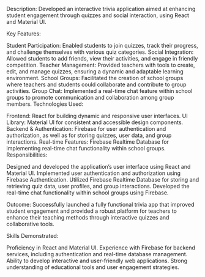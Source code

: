 Description:
Developed an interactive trivia application aimed at enhancing student engagement through quizzes and social interaction, using React and Material UI.

Key Features:

Student Participation: Enabled students to join quizzes, track their progress, and challenge themselves with various quiz categories.
Social Integration: Allowed students to add friends, view their activities, and engage in friendly competition.
Teacher Management: Provided teachers with tools to create, edit, and manage quizzes, ensuring a dynamic and adaptable learning environment.
School Groups: Facilitated the creation of school groups where teachers and students could collaborate and contribute to group activities.
Group Chat: Implemented a real-time chat feature within school groups to promote communication and collaboration among group members.
Technologies Used:

Frontend: React for building dynamic and responsive user interfaces.
UI Library: Material UI for consistent and accessible design components.
Backend & Authentication: Firebase for user authentication and authorization, as well as for storing quizzes, user data, and group interactions.
Real-time Features: Firebase Realtime Database for implementing real-time chat functionality within school groups.
Responsibilities:

Designed and developed the application’s user interface using React and Material UI.
Implemented user authentication and authorization using Firebase Authentication.
Utilized Firebase Realtime Database for storing and retrieving quiz data, user profiles, and group interactions.
Developed the real-time chat functionality within school groups using Firebase.

Outcome:
Successfully launched a fully functional trivia app that improved student engagement and provided a robust platform for teachers to enhance their teaching methods through interactive quizzes and collaborative tools.

Skills Demonstrated:

Proficiency in React and Material UI.
Experience with Firebase for backend services, including authentication and real-time database management.
Ability to develop interactive and user-friendly web applications.
Strong understanding of educational tools and user engagement strategies.
